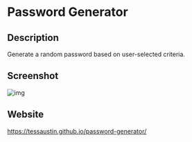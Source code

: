 # Password Generator 

## Description
Generate a random password based on user-selected criteria. 


## Screenshot
![img](./assets/images/demo.png)

## Website

https://tessaustin.github.io/password-generator/